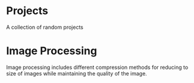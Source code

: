 # Projects
A collection of random projects

# Image Processing
Image processing includes different compression methods for reducing to size of images while maintaining the quality of the image.
